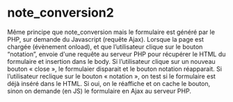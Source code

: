 # note_conversion2
Même principe que note_conversion mais le formulaire est généré par le PHP, sur demande du Javascript (requête Ajax).
Lorsque la page est chargée (évènement onload), et que l’utilisateur clique sur le bouton “notation”, envoie
d'une requête au serveur PHP pour récupérer le HTML du formulaire et insertion dans le body.
Si l’utilisateur clique sur un nouveau bouton « close », le formulaier disparait et le bouton notation réapparait. 
Si l’utilisateur reclique sur le bouton « notation », on test si le formulaire est déjà inséré dans le HTML. Si oui,
on le réaffiche et on cache le bouton, sinon on demande (en JS) le formulaire en Ajax au serveur PHP.
